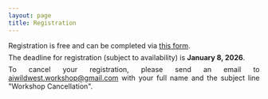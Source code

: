 ```yaml
---
layout: page
title: Registration
---
```

<div style="text-align:justify;padding:0;">
Registration is free and can be completed via <a href="https://docs.google.com/forms/d/e/1FAIpQLSfy9Ms3Lvb_UnB-eAdtpm4Ax5WOCXGROwO_8B43q_NMLz5Yxg/viewform?usp=header">this form</a>.
</div>
<div style="text-align:justify;margin-top:0.5em;padding:0;">
The deadline for registration (subject to availability) is <strong>January 8, 2026</strong>.
</div>
<div style="text-align:justify;margin-top:0.5em;padding:0;">
To cancel your registration, please send an email to <a href="mailto:aiwildwest.workshop@gmail.com">aiwildwest.workshop@gmail.com</a>
with your full name and the subject line "Workshop Cancellation".
</div>














